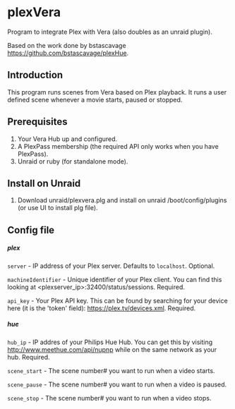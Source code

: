 plexVera
=======

Program to integrate Plex with Vera (also doubles as an unraid plugin).

Based on the work done by bstascavage https://github.com/bstascavage/plexHue.


## Introduction
This program runs scenes from Vera based on Plex playback.  It runs a user defined scene whenever a movie starts, paused or stopped.


## Prerequisites
1.  Your Vera Hub up and configured.
2.  A PlexPass membership (the required API only works when you have PlexPass).
3.  Unraid or ruby (for standalone mode).


## Install on Unraid
1.  Download unraid/plexvera.plg and install on unraid /boot/config/plugins (or use UI to install plg file).


## Config file

##### plex
`server` - IP address of your Plex server.  Defaults to `localhost`.  Optional.

`machineIdentifier` - Unique identifier of your Plex client.  You can find this looking at <plexserver_ip>:32400/status/sessions.  Required.

`api_key` - Your Plex API key.  This can be found by searching for your device here (it is the 'token' field): https://plex.tv/devices.xml.  Required.

##### hue
`hub_ip` - IP addres of your Philips Hue Hub.  You can get this by visiting http://www.meethue.com/api/nupnp while on the same network as your hub.  Required.

`scene_start` - The scene number# you want to run when a video starts.

`scene_pause` - The scene number# you want to run when a video is paused.

`scene_stop` - The scene number# you want to run when a video stops.
